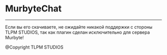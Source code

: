# MurbyteChat
-----------------------------------------------------------------
Если вы его скачиваете, не ожидайте никакой поддержки с стороны TLPM STUDIOS, так как плагин сделан исключительно для сервера Murbyte!

@Copyright TLPM STUDIOS

